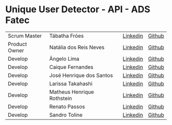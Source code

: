 # Unique User Detector - API - ADS Fatec

<table>
    <thead>
    </thead>
    <tbody>
      <tr>
        <td>Scrum Master</td>
        <td>Tábatha Fróes</td>
        <td><a href = "https://www.linkedin.com/in/tabathafroes/">Linkedin</a></td>
        <td><a href = "https://github.com/tabathafroes">Github</a></td>       
      </tr>
      <tr>
       <td>Product Owner</td>
        <td>Natália dos Reis Neves</td>
        <td> <a href= "https://www.linkedin.com/in/natalia-reis-neves">Linkedin</a></td>
        <td> <a href= "https://github.com/natalianeves18">Github</a></td>           
      </tr>
      <tr>
        <td>Develop</td>
        <td>Ângelo Lima</td>
        <td><a href = "https://www.linkedin.com/in/%C3%A2ngelo-lima-0003201b0/">Linkedin</a></td>
        <td><a href = "https://github.com/angelovlima">Github</a></td>           
      </tr>
      <tr>
        <td>Develop</td>
        <td>Caique Fernandes</td>
        <td> <a href= "https://www.linkedin.com/">Linkedin</a></td>
        <td> <a href= "https://github.com/Caiiqef">Github</a></td>
      </tr>
      <tr>
        <td>Develop</td>
        <td>José Henrique dos Santos</td>
        <td> <a href= "https://www.linkedin.com/in/jos%C3%A9-henrique-b01291207/">Linkedin</a></td>
        <td> <a href= "https://github.com/josehcz">Github</a></td>
      </tr>
      <tr>
        <td>Develop</td>
        <td>Larissa Takahashi</td> 
        <td><a href = "https://www.linkedin.com/in/larissa-miho-takahashi/">Linkedin</a></td> 
        <td><a href = "https://github.com/LarissaMiho"> Github</a> </td>
      </tr>
      <tr>
        <td>Develop</td>
        <td>Matheus Henrique Rothstein</td>
        <td> <a href= "https://www.linkedin.com/in/natalia-reis-neves">Linkedin</a></td>
        <td> <a href= "https://github.com/MatheusRothstein">Github</a></td>
      </tr>
      <tr>
        <td>Develop</td>
        <td>Renato Passos</td> 
        <td><a href = "https://www.linkedin.com/in/renato-passos-049598185/">Linkedin</a></td>
        <td><a href = "https://github.com/Renato-Passos">Github</a></td>
      </tr>
      <tr>
        <td>Develop</td>
        <td>Sandro Toline</td>
        <td><a href= "https://www.linkedin.com/">Linkedin</a></td>
        <td><a href = "https://github.com/sandrotoline">Github</a></td>
      </tr>
   </tbody>
</table>
